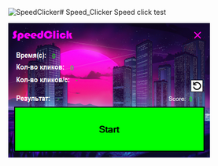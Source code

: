 ![SpeedClicker](https://github.com/Elisey101/Speed_Clicker/assets/74693705/9d8e14a8-1df1-46e1-a4df-df42e5be81d3)# Speed_Clicker
Speed click test

<img src="image/SpeedClicker.png" />
